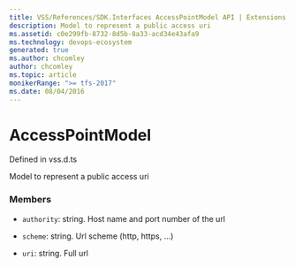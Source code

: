 ```yaml
---
title: VSS/References/SDK.Interfaces AccessPointModel API | Extensions for Azure DevOps Services
description: Model to represent a public access uri
ms.assetid: c0e299fb-8732-8d5b-8a33-acd34e43afa9
ms.technology: devops-ecosystem
generated: true
ms.author: chcomley
author: chcomley
ms.topic: article
monikerRange: ">= tfs-2017"
ms.date: 08/04/2016
---
```


# AccessPointModel

Defined in vss.d.ts

Model to represent a public access uri

### Members

- `authority`: string. Host name and port number of the url

- `scheme`: string. Url scheme (http, https, ...)

- `uri`: string. Full url
